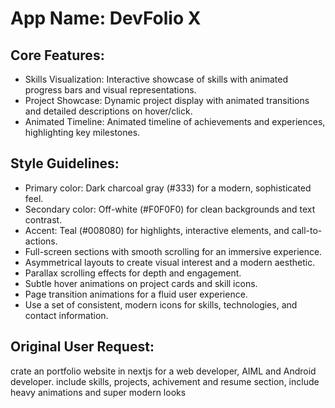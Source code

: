 # **App Name**: DevFolio X

## Core Features:

- Skills Visualization: Interactive showcase of skills with animated progress bars and visual representations.
- Project Showcase: Dynamic project display with animated transitions and detailed descriptions on hover/click.
- Animated Timeline: Animated timeline of achievements and experiences, highlighting key milestones.

## Style Guidelines:

- Primary color: Dark charcoal gray (#333) for a modern, sophisticated feel.
- Secondary color: Off-white (#F0F0F0) for clean backgrounds and text contrast.
- Accent: Teal (#008080) for highlights, interactive elements, and call-to-actions.
- Full-screen sections with smooth scrolling for an immersive experience.
- Asymmetrical layouts to create visual interest and a modern aesthetic.
- Parallax scrolling effects for depth and engagement.
- Subtle hover animations on project cards and skill icons.
- Page transition animations for a fluid user experience.
- Use a set of consistent, modern icons for skills, technologies, and contact information.

## Original User Request:
crate an portfolio website in nextjs for a web developer, AIML and Android developer. include skills, projects, achivement and resume section, include heavy animations and super modern looks
  